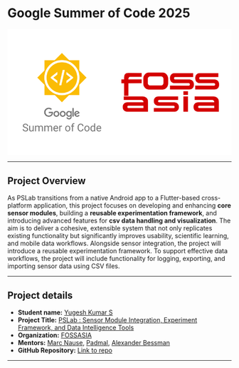 # Google Summer of Code 2025
<img src="/images/gsoc_fossasia.png" align="center">

---
## Project Overview

As PSLab transitions from a native Android app to a Flutter-based cross-platform application, this project focuses on developing and enhancing **core sensor modules**, building a **reusable experimentation framework**, and introducing advanced features for **csv data handling and visualization**. The aim is to deliver a cohesive, extensible system that not only replicates existing functionality but significantly improves usability, scientific learning, and mobile data workflows. Alongside sensor integration, the project will introduce a reusable experimentation framework. To support effective data workflows, the project will include functionality for logging, exporting, and importing sensor data using CSV files.

--- 

## Project details
- **Student name:** [Yugesh Kumar S](https://github.com/Yugesh-Kumar-S)
- **Project Title:** [PSLab : Sensor Module Integration, Experiment Framework, and Data Intelligence Tools](https://summerofcode.withgoogle.com/myprojects/details/AD7fchJF)
- **Organization:** [FOSSASIA](https://fossasia.org/)
- **Mentors:** [Marc Nause](https://github.com/marcnause), [Padmal](https://github.com/CloudyPadmal), [Alexander Bessman](https://github.com/bessman)
- **GitHub Repository:** [Link to repo](https://github.com/fossasia/pslab-app)

---
